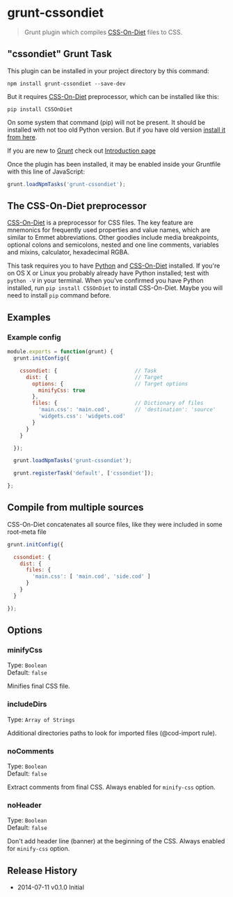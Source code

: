 # grunt-cssondiet

> Grunt plugin which compiles [CSS-On-Diet](http://cofoh.com/css-on-diet) files to CSS. 


## "cssondiet" Grunt Task

This plugin can be installed in your project directory by this command:
```shell
npm install grunt-cssondiet --save-dev
```

But it requires [CSS-On-Diet](http://cofoh.com/css-on-diet) preprocessor, which can be installed
like this:
```shell
pip install CSSOnDiet
```

On some system that command (pip) will not be present. It should be installed with not too old
Python version. But if you have old version [install it from
here](https://pip.pypa.io/en/latest/installing.html).

If you are new to [Grunt](http://gruntjs.com/) check out [Introduction
page](http://gruntjs.com/getting-started)

Once the plugin has been installed, it may be enabled inside your Gruntfile with this line of JavaScript:

```js
grunt.loadNpmTasks('grunt-cssondiet');
```

## The CSS-On-Diet preprocessor

[CSS-On-Diet](http://cofoh.com/css-on-diet) is a preprocessor for CSS files. The key feature are
mnemonics for frequently used properties and value names, which are similar to Emmet abbreviations.
Other goodies include media breakpoints, optional colons and semicolons, nested and one line
comments, variables and mixins, calculator, hexadecimal RGBA.

This task requires you to have [Python](https://www.python.org/download/)
and [CSS-On-Diet](http://cofoh.com/css-on-diet) installed. If you're on OS X or Linux you probably
already have Python installed; test with `python -V` in your terminal. When you've confirmed you have
Python installed, run `pip install CSSOnDiet` to install CSS-On-Diet.
Maybe you will need to install `pip` command before.


## Examples

### Example config

```javascript
module.exports = function(grunt) {
  grunt.initConfig({

    cssondiet: {                         // Task
      dist: {                            // Target
        options: {                       // Target options
          minifyCss: true       
        },
        files: {                         // Dictionary of files
          'main.css': 'main.cod',        // 'destination': 'source' 
          'widgets.css': 'widgets.cod'
        }
      }
    }

  });

  grunt.loadNpmTasks('grunt-cssondiet');

  grunt.registerTask('default', ['cssondiet']);

};
```

## Compile from multiple sources

CSS-On-Diet concatenates all source files, like they were included in some root-meta file

```javascript
grunt.initConfig({

  cssondiet: {
    dist: {
      files: {
        'main.css': [ 'main.cod', 'side.cod' ]
      }
    }
  }

});
```

## Options

### minifyCss

Type: `Boolean`  
Default: `false`

Minifies final CSS file.

### includeDirs

Type: `Array of Strings`

Additional directories paths to look for imported files (@cod-import rule).

### noComments

Type: `Boolean`  
Default: `false`

Extract comments from final CSS. Always enabled for `minify-css` option.

### noHeader

Type: `Boolean`  
Default: `false`

Don't add header line (banner) at the beginning of the CSS. Always enabled for `minify-css` option.


## Release History
 * 2014-07-11  v0.1.0  Initial
